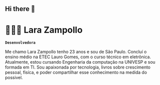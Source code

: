 ## Hi there 👋
# 👩🏻‍💻 Lara Zampollo

**`Desenvolvedora`**

Me chamo Lara Zampollo tenho 23 anos e sou de São Paulo. Concluí o ensino médio na ETEC Lauro Gomes, com o curso técnico em eletrônica. Atualmente, estou cursando Engenharia da computação na UNIVESP e sou formada em TI. Sou apaixonada por tecnologia, livros sobre crescimento pessoal, fisíca, e poder compartilhar esse conhecimento na medida do possivel.
